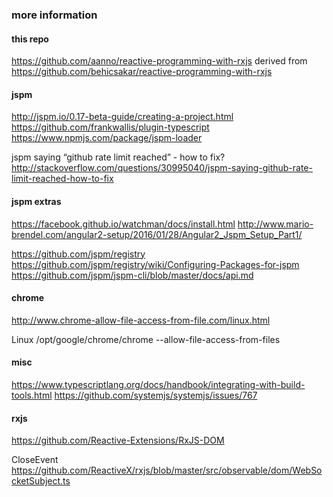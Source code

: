 

### more information

#### this repo
https://github.com/aanno/reactive-programming-with-rxjs derived from
https://github.com/behicsakar/reactive-programming-with-rxjs

#### jspm
http://jspm.io/0.17-beta-guide/creating-a-project.html
https://github.com/frankwallis/plugin-typescript
https://www.npmjs.com/package/jspm-loader

jspm saying “github rate limit reached” - how to fix?
http://stackoverflow.com/questions/30995040/jspm-saying-github-rate-limit-reached-how-to-fix

#### jspm extras
https://facebook.github.io/watchman/docs/install.html
http://www.mario-brendel.com/angular2-setup/2016/01/28/Angular2_Jspm_Setup_Part1/

https://github.com/jspm/registry
https://github.com/jspm/registry/wiki/Configuring-Packages-for-jspm
https://github.com/jspm/jspm-cli/blob/master/docs/api.md

#### chrome
http://www.chrome-allow-file-access-from-file.com/linux.html

Linux
/opt/google/chrome/chrome --allow-file-access-from-files

#### misc
https://www.typescriptlang.org/docs/handbook/integrating-with-build-tools.html
https://github.com/systemjs/systemjs/issues/767

#### rxjs
https://github.com/Reactive-Extensions/RxJS-DOM

CloseEvent
https://github.com/ReactiveX/rxjs/blob/master/src/observable/dom/WebSocketSubject.ts
